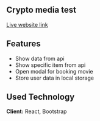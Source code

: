 ## Crypto media test 

[Live website link](https://scintillating-figolla-3e106d.netlify.app/)

## Features

- Show data from api
- Show specific item from api
- Open modal for booking movie
- Store user data in local storage

## Used Technology

**Client:** React, Bootstrap

